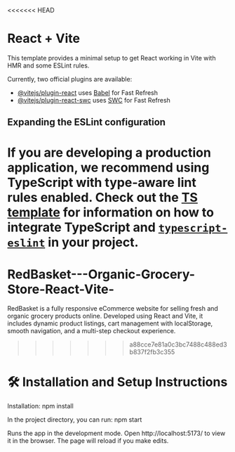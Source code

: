 <<<<<<< HEAD
# React + Vite

This template provides a minimal setup to get React working in Vite with HMR and some ESLint rules.

Currently, two official plugins are available:

- [@vitejs/plugin-react](https://github.com/vitejs/vite-plugin-react/blob/main/packages/plugin-react) uses [Babel](https://babeljs.io/) for Fast Refresh
- [@vitejs/plugin-react-swc](https://github.com/vitejs/vite-plugin-react/blob/main/packages/plugin-react-swc) uses [SWC](https://swc.rs/) for Fast Refresh

## Expanding the ESLint configuration

If you are developing a production application, we recommend using TypeScript with type-aware lint rules enabled. Check out the [TS template](https://github.com/vitejs/vite/tree/main/packages/create-vite/template-react-ts) for information on how to integrate TypeScript and [`typescript-eslint`](https://typescript-eslint.io) in your project.
=======
# RedBasket---Organic-Grocery-Store-React-Vite-
RedBasket is a fully responsive eCommerce website for selling fresh and organic grocery products online. Developed using React and Vite, it includes dynamic product listings, cart management with localStorage, smooth navigation, and a multi-step checkout experience.
>>>>>>> a88cce7e81a0c3bc7488c488ed3b837f2fb3c355

# 🛠 Installation and Setup Instructions
Installation: npm install

In the project directory, you can run: npm start

Runs the app in the development mode.
Open http://localhost:5173/ to view it in the browser. The page will reload if you make edits.

